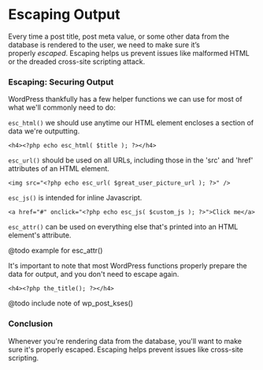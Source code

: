 Escaping Output
===============

Every time a post title, post meta value, or some other data from the database is rendered to the user, we need to make sure it’s properly *escaped*. Escaping helps us prevent issues like malformed HTML or the dreaded cross-site scripting attack.

### Escaping: Securing Output

WordPress thankfully has a few helper functions we can use for most of what we'll commonly need to do:

`esc_html()` we should use anytime our HTML element encloses a section of data we're outputting.

```
<h4><?php echo esc_html( $title ); ?></h4>
```

`esc_url()` should be used on all URLs, including those in the 'src' and 'href' attributes of an HTML element.

```
<img src="<?php echo esc_url( $great_user_picture_url ); ?>" />
```

`esc_js()` is intended for inline Javascript.

```
<a href="#" onclick="<?php echo esc_js( $custom_js ); ?>">Click me</a>
```

`esc_attr()` can be used on everything else that's printed into an HTML element's attribute.

@todo example for esc_attr()

It's important to note that most WordPress functions properly prepare the data for output, and you don't need to escape again.

```
<h4><?php the_title(); ?></h4>
```

@todo include note of wp_post_kses()

### Conclusion

Whenever you're rendering data from the database, you'll want to make sure it's properly escaped. Escaping helps prevent issues like cross-site scripting.
